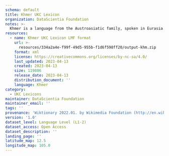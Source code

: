 ```yaml
---
schema: default
title: Khmer UKC Lexicon
organization: DataScientia Foundation
notes: >-
  Khmer is a language from the Austroasiatic family, spoken in Eurasia. The UKC Lexicon of Khmer is represented as a lexico-semantic network. It consists of words, word senses, synsets, as well as sense-level and synset-level relationships.
resources:
  - name: Khmer UKC Lexicon LMF format
    url: >-
      resources/334a2a4e-f99f-49d5-955b-f1d6f598ff20/output-khm.zip
    format: xml
    license: https://creativecommons.org/licenses/by-nc-sa/4.0/
    last_updated: 2023-04-13
    created: 2023-04-13
    size: 119806
    release_date: 2023-04-13
    distribution_document: ''
    language: Khmer
category:
  - UKC Lexicons
maintainer: DataScientia Foundation
maintainer_email: ''
tags: ''
provenance: 'Wiktionary 2022.01. by Wikimedia Foundation (http://en.wiktionary.org); CogNet 2.1 by Khuyagbaatar Batsuren, National University of Mongolia (http://cognet.ukc.disi.unitn.it); KinDiv: Kinship Diversity 1.0 by Temuulen Khishigsuren (http://ukc.disi.unitn.it/index.php/kinship/); UniMet: Universal Metonymy 1.0 by Temuulen Khishigsuren and Gábor Bella (http://ukc.disi.unitn.it/index.php/metonymy/); MorphyNet 2.0 by Gábor Bella and Khuyagbaatar Batsuren (http://ukc.disi.unitn.it/index.php/morphynet/); Antonymy 1.0 by Gábor Bella (http://ukc.datascientia.eu); Princeton WordNet 2.1 by Princeton University (https://wordnet.princeton.edu)'
version: '1.0'
dataset_level: Language Level (L1-2)
dataset_access: Open Access
dataset_description: ''
landing_page: ''
latitude_map: 12.5
longitude_map: 105.0
---
```

